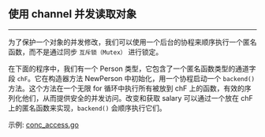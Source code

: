 ## 使用 channel 并发读取对象

---

为了保护一个对象的并发修改，我们可以使用一个后台的协程来顺序执行一个匿名函数，而不是通过同步 `互斥锁（Mutex）` 进行锁定。

在下面的程序中，我们有一个 Person 类型，它包含了一个匿名函数类型的通道字段 `chF`。它在构造器方法 NewPerson 中初始化，用一个协程启动一个 `backend()` 方法。这个方法在一个无限 for 循环中执行所有被放到 chF 上的函数，有效的序列化他们，从而提供安全的并发访问。改变和获取 salary 可以通过一个放在 chF 上的匿名函数来实现，`backend()` 会顺序执行它们。   

示例: [conc_access.go](./src/conc_access.go)
